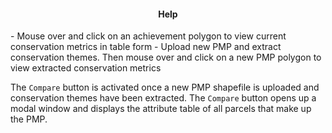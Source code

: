 <h4 align='center'> <b>Help</b> </h4>
- Mouse over and click on an achievement polygon to view current conservation metrics in table form 
- Upload new PMP and extract conservation themes. Then mouse over and click on a new PMP polygon to view extracted conservation metrics

The `Compare` button is activated once a new
PMP shapefile is uploaded and conservation themes have been extracted. The `Compare`
button opens up a modal window and displays the attribute table of all parcels 
that make up the PMP. 
